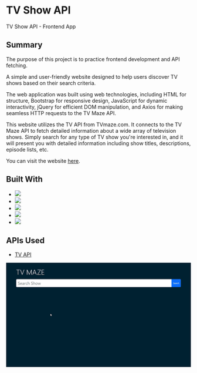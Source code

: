 # TV Show API
TV Show API - Frontend App 

## Summary

The purpose of this project is to practice frontend development and API fetching.

A simple and user-friendly website designed to help users discover TV shows based on their search criteria. 

The web application was built using web technologies, including HTML for structure, Bootstrap for responsive design, JavaScript for dynamic interactivity, jQuery for efficient DOM manipulation, and Axios for making seamless HTTP requests to the TV Maze API.

This website utilizes the TV API from TVmaze.com. It connects to the TV Maze API to fetch detailed information about a wide array of television shows. Simply search for any type of TV show you're interested in, and it will present you with detailed information including show titles, descriptions, episode lists, etc.

You can visit the website [here](https://johanfortus.github.io/TV-Show-API/).

## Built With

- <img src="https://img.shields.io/badge/html5-%23E34F26.svg?&style=for-the-badge&logo=html5&logoColor=white" />
- <img src="https://img.shields.io/badge/bootstrap-%237952B3.svg?&style=for-the-badge&logo=bootstrap&logoColor=white" />
- <img src="https://img.shields.io/badge/javascript-%23F7DF1E.svg?&style=for-the-badge&logo=javascript&logoColor=black" />
- <img src="https://img.shields.io/badge/jquery-%230769AD.svg?&style=for-the-badge&logo=jquery&logoColor=white" />
- <img src="https://img.shields.io/badge/-Axios-EEEEEE?style=for-the-badge&logo=axios&logoColor=5E35CA" /> 

## APIs Used

- [TV API](https://www.tvmaze.com/api)

<img src="https://github.com/johanfortus/TV-Show-API/blob/main/Assets/TVShowAPIDemonstration.gif" /> 

